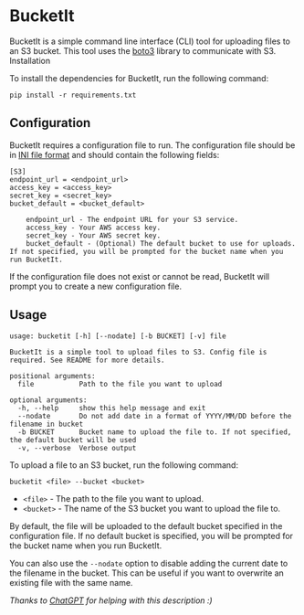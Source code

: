 # BucketIt

BucketIt is a simple command line interface (CLI) tool for uploading files to an S3 bucket. This tool uses the [boto3](https://boto3.amazonaws.com/v1/documentation/api/latest/index.html) library to communicate with S3.
Installation

To install the dependencies for BucketIt, run the following command:
```
pip install -r requirements.txt
```

## Configuration

BucketIt requires a configuration file to run. The configuration file should be in [INI file format](https://en.wikipedia.org/wiki/INI_file) and should contain the following fields:

```
[S3]
endpoint_url = <endpoint_url>
access_key = <access_key>
secret_key = <secret_key>
bucket_default = <bucket_default>

    endpoint_url - The endpoint URL for your S3 service.
    access_key - Your AWS access key.
    secret_key - Your AWS secret key.
    bucket_default - (Optional) The default bucket to use for uploads. If not specified, you will be prompted for the bucket name when you run BucketIt.
```

If the configuration file does not exist or cannot be read, BucketIt will prompt you to create a new configuration file.

## Usage

```
usage: bucketit [-h] [--nodate] [-b BUCKET] [-v] file

BucketIt is a simple tool to upload files to S3. Config file is required. See README for more details.

positional arguments:
  file           Path to the file you want to upload

optional arguments:
  -h, --help     show this help message and exit
  --nodate       Do not add date in a format of YYYY/MM/DD before the filename in bucket
  -b BUCKET      Bucket name to upload the file to. If not specified, the default bucket will be used
  -v, --verbose  Verbose output
```

To upload a file to an S3 bucket, run the following command:
```
bucketit <file> --bucket <bucket>
```
* `<file>` - The path to the file you want to upload.<br>
* `<bucket>` - The name of the S3 bucket you want to upload the file to.


By default, the file will be uploaded to the default bucket specified in the configuration file. If no default bucket is specified, you will be prompted for the bucket name when you run BucketIt.

You can also use the `--nodate` option to disable adding the current date to the filename in the bucket. This can be useful if you want to overwrite an existing file with the same name.


_Thanks to [ChatGPT](https://chat.openai.com/chat/) for helping with this description :)_